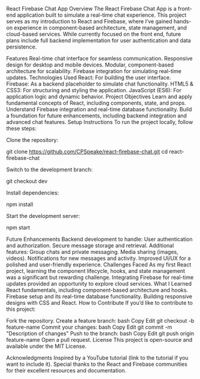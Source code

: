 React Firebase Chat App
Overview
The React Firebase Chat App is a front-end application built to simulate a real-time chat experience. This project serves as my introduction to React and Firebase, where I’ve gained hands-on experience in component-based architecture, state management, and cloud-based services. While currently focused on the front end, future plans include full backend implementation for user authentication and data persistence.

Features
Real-time chat interface for seamless communication.
Responsive design for desktop and mobile devices.
Modular, component-based architecture for scalability.
Firebase integration for simulating real-time updates.
Technologies Used
React: For building the user interface.
Firebase: As a backend placeholder to simulate chat functionality.
HTML5 & CSS3: For structuring and styling the application.
JavaScript (ES6): For application logic and dynamic behavior.
Project Objectives
Learn and apply fundamental concepts of React, including components, state, and props.
Understand Firebase integration and real-time database functionality.
Build a foundation for future enhancements, including backend integration and advanced chat features.
Setup Instructions
To run the project locally, follow these steps:

Clone the repository:

git clone https://github.com/CPSpeake/react-firebase-chat.git
cd react-firebase-chat

Switch to the development branch:

git checkout dev

Install dependencies:

npm install

Start the development server:

npm start

Future Enhancements
Backend development to handle:
User authentication and authorization.
Secure message storage and retrieval.
Additional features:
Group chats and private messaging.
Media sharing (images, videos).
Notifications for new messages and activity.
Improved UI/UX for a polished and user-friendly experience.
Challenges Faced
As my first React project, learning the component lifecycle, hooks, and state management was a significant but rewarding challenge.
Integrating Firebase for real-time updates provided an opportunity to explore cloud services.
What I Learned
React fundamentals, including component-based architecture and hooks.
Firebase setup and its real-time database functionality.
Building responsive designs with CSS and React.
How to Contribute
If you’d like to contribute to this project:

Fork the repository.
Create a feature branch:
bash
Copy
Edit
git checkout -b feature-name
Commit your changes:
bash
Copy
Edit
git commit -m "Description of changes"
Push to the branch:
bash
Copy
Edit
git push origin feature-name
Open a pull request.
License
This project is open-source and available under the MIT License.

Acknowledgments
Inspired by a YouTube tutorial (link to the tutorial if you want to include it).
Special thanks to the React and Firebase communities for their excellent resources and documentation.
